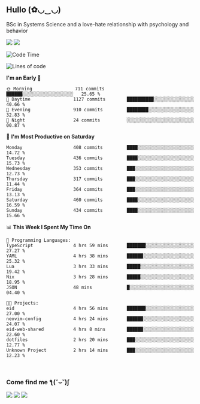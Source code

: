 <h2>Hullo (✿◡‿◡)</h2>

BSc in Systems Science and a love-hate relationship with psychology and behavior

<img src="https://github-readme-activity-graph.vercel.app/graph?username=hedonicadapter&theme=high-contrast"/>
<img src="https://github-readme-stats-git-masterrstaa-rickstaa.vercel.app/api?username=hedonicadapter&theme=highcontrast"/>

<!--START_SECTION:waka-->
![Code Time](http://img.shields.io/badge/Code%20Time-1%2C871%20hrs%2015%20mins-blue)

![Lines of code](https://img.shields.io/badge/From%20Hello%20World%20I%27ve%20Written-6.5%20million%20lines%20of%20code-blue)

**I'm an Early 🐤** 

```text
🌞 Morning                711 commits         ██████░░░░░░░░░░░░░░░░░░░   25.65 % 
🌆 Daytime                1127 commits        ██████████░░░░░░░░░░░░░░░   40.66 % 
🌃 Evening                910 commits         ████████░░░░░░░░░░░░░░░░░   32.83 % 
🌙 Night                  24 commits          ░░░░░░░░░░░░░░░░░░░░░░░░░   00.87 % 
```
📅 **I'm Most Productive on Saturday** 

```text
Monday                   408 commits         ████░░░░░░░░░░░░░░░░░░░░░   14.72 % 
Tuesday                  436 commits         ████░░░░░░░░░░░░░░░░░░░░░   15.73 % 
Wednesday                353 commits         ███░░░░░░░░░░░░░░░░░░░░░░   12.73 % 
Thursday                 317 commits         ███░░░░░░░░░░░░░░░░░░░░░░   11.44 % 
Friday                   364 commits         ███░░░░░░░░░░░░░░░░░░░░░░   13.13 % 
Saturday                 460 commits         ████░░░░░░░░░░░░░░░░░░░░░   16.59 % 
Sunday                   434 commits         ████░░░░░░░░░░░░░░░░░░░░░   15.66 % 
```


📊 **This Week I Spent My Time On** 

```text
💬 Programming Languages: 
TypeScript               4 hrs 59 mins       ███████░░░░░░░░░░░░░░░░░░   27.27 % 
YAML                     4 hrs 38 mins       ██████░░░░░░░░░░░░░░░░░░░   25.32 % 
Lua                      3 hrs 33 mins       █████░░░░░░░░░░░░░░░░░░░░   19.42 % 
Nix                      3 hrs 28 mins       █████░░░░░░░░░░░░░░░░░░░░   18.95 % 
JSON                     48 mins             █░░░░░░░░░░░░░░░░░░░░░░░░   04.40 % 

🐱‍💻 Projects: 
eid                      4 hrs 56 mins       ███████░░░░░░░░░░░░░░░░░░   27.00 % 
neovim-config            4 hrs 24 mins       ██████░░░░░░░░░░░░░░░░░░░   24.07 % 
eid-web-shared           4 hrs 8 mins        ██████░░░░░░░░░░░░░░░░░░░   22.60 % 
dotfiles                 2 hrs 20 mins       ███░░░░░░░░░░░░░░░░░░░░░░   12.77 % 
Unknown Project          2 hrs 14 mins       ███░░░░░░░░░░░░░░░░░░░░░░   12.23 % 
```


<!--END_SECTION:waka-->

<br/>
<h3>Come find me ƪ(˘⌣˘)ʃ </h3>

<a href="https://hedonicadapter.com/"><img src="https://img.shields.io/badge/-Portfolio-3423A6?style=flat-square&logo=Google-Chrome&logoColor=white"/></a>
<a href="www.linkedin.com/in/sam-herman"><img src="https://img.shields.io/badge/-Sam%20Herman-0077B5?style=flat-square&logo=Linkedin&logoColor=white"/></a>
<a href="mailto:mailservice.samherman@gmail.com"><img src="https://img.shields.io/badge/-mailservice.samherman@gmail.com-D14836?style=flat-square&logo=Gmail&logoColor=white"/></a>

<!--
**cdthomp1/cdthomp1** is a ✨ _special_ ✨ repository because its `README.md` (this file) appears on your GitHub profile.


----
Credit: [cdthomp1](https://github.com/cdthomp1)

Last Edited on: 19/11/2020
